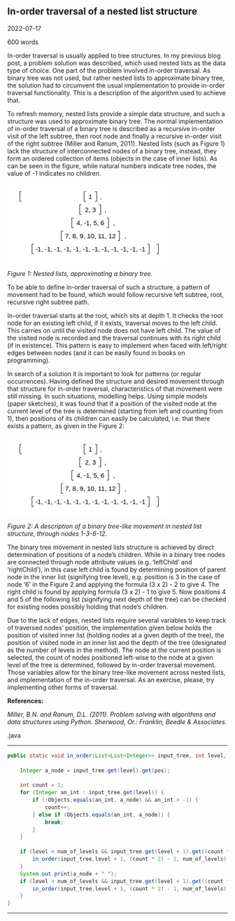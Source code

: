 ## In-order traversal of a nested list structure

2022-07-17

600 words

In-order traversal is usually applied to tree structures. In my previous blog post, a problem solution was described, which used nested lists as the data type of choice. One part of the problem involved in-order traversal. As binary tree was not used, but rather nested lists to approximate binary tree, the solution had to circumvent the usual implementation to provide in-order traversal functionality. This is a description of the algorithm used to achieve that.

To refresh memory, nested lists provide a simple data structure, and such a structure was used to approximate binary tree. The normal implementation of in-order traversal of a binary tree is described as a recursive in-order visit of the left subtree, then root node and finally a recursive in-order visit of the right subtree (Miller and Ranum, 2011). Nested lists (such as Figure 1) lack the structure of interconnected nodes of a binary tree, instead, they form an ordered collection of items (objects in the case of inner lists). As can be seen in the figure, while natural numbers indicate tree nodes, the value of -1 indicates no children.

![Nested lists](assets/articles/2022/03_article/01_lists.png "Nested lists structure")

_Figure 1: Nested lists, approximating a binary tree._

To be able to define in-order traversal of such a structure, a pattern of movement had to be found, which would follow recursive left subtree, root, recursive right subtree path.

In-order traversal starts at the root, which sits at depth 1. It checks the root node for an existing left child, if it exists, traversal moves to the left child. This carries on until the visited node does not have left child. The value of the visited node is recorded and the traversal continues with its right child (if in existence). This pattern is easy to implement when faced with left/right edges between nodes (and it can be easily found in books on programming).

In search of a solution it is important to look for patterns (or regular occurrences). Having defined the structure and desired movement through that structure for in-order traversal, characteristics of that movement were still missing. In such situations, modelling helps. Using simple models (paper sketches), it was found that if a position of the visited node at the current level of the tree is determined (starting from left and counting from 1), then positions of its children can easily be calculated, i.e. that there exists a pattern, as given in the Figure 2:

![Movement](assets/articles/2022/03_article/01_lists.png "Binary tree-like movement")

_Figure 2: A description of a binary tree-like movement in nested list structure, through nodes 1-3-6-12._

The binary tree movement in nested lists structure is achieved by direct determination of positions of a node’s children. While in a binary tree nodes are connected through node attribute values (e.g. ‘leftChild’ and ‘rightChild’), in this case left child is found by determining position of parent node in the inner list (signifying tree level), e.g. position is 3 in the case of node ‘6’ in the Figure 2 and applying the formula (3 x 2) - 2 to give 4. The right child is found by applying formula (3 x 2) - 1 to give 5. Now positions 4 and 5 of the following list (signifying next depth of the tree) can be checked for existing nodes possibly holding that node’s children.

Due to the lack of edges, nested lists require several variables to keep track of traversed nodes’ position, the implementation given below holds the position of visited inner list (holding nodes at a given depth of the tree), the position of visited node in an inner list and the depth of the tree (designated as the number of levels in the method). The node at the current position is selected, the count of nodes positioned left-wise to the node at a given level of the tree is determined, followed by in-order traversal movement. Those variables allow for the binary tree-like movement across nested lists, and implementation of the in-order traversal. As an exercise, please, try implementing other forms of traversal.

**References:**

_Miller, B.N. and Ranum, D.L. (2011). Problem solving with algorithms and data structures using Python. Sherwood, Or.: Franklin, Beedle & Associates._

.java

***

~~~java
public static void in_order(List<List<Integer>> input_tree, int level, int pos, int num_of_levels) {
    
    Integer a_node = input_tree.get(level).get(pos);

    int count = 1;
    for (Integer an_int : input_tree.get(level)) {
        if (!Objects.equals(an_int, a_node) && an_int > -1) {
            count++;
        } else if (Objects.equals(an_int, a_node)) {
            break;
        }
    }

    if (level < num_of_levels && input_tree.get(level + 1).get((count * 2) - 2) != -1) {
        in_order(input_tree,level + 1, (count * 2) - 2, num_of_levels);
    }
    System.out.print(a_node + " ");
    if (level < num_of_levels && input_tree.get(level + 1).get((count * 2) - 1) != -1) {
        in_order(input_tree,level + 1, (count * 2) - 1, num_of_levels);
    }
}
~~~

***

